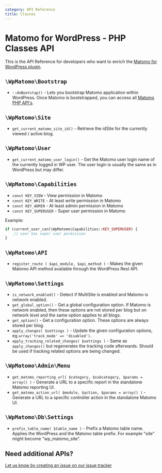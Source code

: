 ```yaml
---
category: API Reference
title: Classes
---
```

# Matomo for WordPress - PHP Classes API

This is the API Reference for developers who want to enrich the [Matomo for WordPress plugin](/guides/wordpress/getting-started).

## `\WpMatomo\Bootstrap`

* `::doBootstap()` - Lets you bootstrap Matomo application within WordPress. Once Matomo is bootstrapped, you can access all [Matomo PHP API's](https://developer.matomo.org/api-reference/classes).

## `\WpMatomo\Site`

* `get_current_matomo_site_id()` - Retrieve the idSite for the currently viewed / active blog.

## `\WpMatomo\User`

* `get_current_matomo_user_login()` - Get the Matomo user login name of the currently logged in WP user. The user login is usually the same as in WordPress but may differ.

## `\WpMatomo\Capabilities`

* `const KEY_VIEW` - View permission in Matomo
* `const KEY_WRITE` - At least write permission in Matomo
* `const KEY_ADMIN` - At least admin permission in Matomo
* `const KEY_SUPERUSER` - Super user permission in Matomo

Example:

```php
if (current_user_can(\WpMatomo\Capabilities::KEY_SUPERUSER) {
    // user has super user permission
}
```

## `\WpMatomo\API`

* `register_route ( $api_module, $api_method )` - Makes the given Matomo API method available through the WordPress Rest API.

## `\WpMatomo\Settings`

* `is_network_enabled()` - Detect if MultiSite is enabled and Matomo is network enabled.
* `get_global_option()` - Get a global configuration option. If Matomo is network enabled, then these options are not stored per blog but on network level and the same option applies to all blogs.
* `get_option()` - Get a configuration option. These options are always stored per blog.
* `apply_changes( $settings )` - Update the given configuration options, eg `array('track_mode' => 'disabled')`.
* `apply_tracking_related_changes( $settings )` - Same as `apply_changes()` but regenerates the tracking code afterwards. Should be used if tracking related options are being changed.

## `\WpMatomo\Admin\Menu`

* `get_matomo_reporting_url( $category, $subcategory, $params = array() )` - Generate a URL to a specific report in the standalone Matomo reporting UI.
* `get_matomo_action_url( $module, $action, $params = array() )` - Generate a URL to a specific controller action in the standalone Matomo UI.

## `\WpMatomo\Db\Settings`

* `prefix_table_name( $table_name )` - Prefix a Matomo table name. Applies the WordPress and the Matomo table prefix. For example "site" might become "wp_matomo_site".


## Need additional APIs?

[Let us know by creating an issue on our issue tracker](https://github.com/matomo-org/wp-matomo/issues)